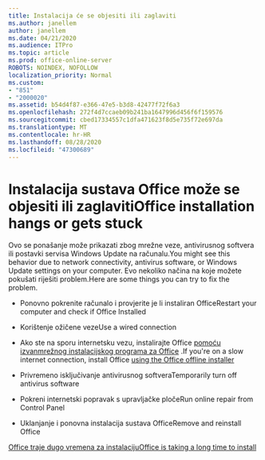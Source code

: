 ```yaml
---
title: Instalacija će se objesiti ili zaglaviti
ms.author: janellem
author: janellem
ms.date: 04/21/2020
ms.audience: ITPro
ms.topic: article
ms.prod: office-online-server
ROBOTS: NOINDEX, NOFOLLOW
localization_priority: Normal
ms.custom:
- "851"
- "2000020"
ms.assetid: b54d4f87-e366-47e5-b3d8-42477f72f6a3
ms.openlocfilehash: 272f4d7ccaeb09b241ba1647996d456f6f159576
ms.sourcegitcommit: cbed17334557c1dfa471623f8d5e735f72e697da
ms.translationtype: MT
ms.contentlocale: hr-HR
ms.lasthandoff: 08/28/2020
ms.locfileid: "47300689"
---
```

# <a name="office-installation-hangs-or-gets-stuck"></a><span data-ttu-id="7a517-102">Instalacija sustava Office može se objesiti ili zaglaviti</span><span class="sxs-lookup"><span data-stu-id="7a517-102">Office installation hangs or gets stuck</span></span>

<span data-ttu-id="7a517-103">Ovo se ponašanje može prikazati zbog mrežne veze, antivirusnog softvera ili postavki servisa Windows Update na računalu.</span><span class="sxs-lookup"><span data-stu-id="7a517-103">You might see this behavior due to network connectivity, antivirus software, or Windows Update settings on your computer.</span></span> <span data-ttu-id="7a517-104">Evo nekoliko načina na koje možete pokušati riješiti problem.</span><span class="sxs-lookup"><span data-stu-id="7a517-104">Here are some things you can try to fix the problem.</span></span>
  
- <span data-ttu-id="7a517-105">Ponovno pokrenite računalo i provjerite je li instaliran Office</span><span class="sxs-lookup"><span data-stu-id="7a517-105">Restart your computer and check if Office Installed</span></span>

- <span data-ttu-id="7a517-106">Korištenje ožičene veze</span><span class="sxs-lookup"><span data-stu-id="7a517-106">Use a wired connection</span></span>

- <span data-ttu-id="7a517-107">Ako ste na sporu internetsku vezu, instalirajte Office [pomoću izvanmrežnog instalacijskog programa za Office](https://support.office.com/article/f0a85fe7-118f-41cb-a791-d59cef96ad1c?wt.mc_id=Alchemy_ClientDIA) .</span><span class="sxs-lookup"><span data-stu-id="7a517-107">If you're on a slow internet connection, install Office [using the Office offline installer](https://support.office.com/article/f0a85fe7-118f-41cb-a791-d59cef96ad1c?wt.mc_id=Alchemy_ClientDIA)</span></span>

- <span data-ttu-id="7a517-108">Privremeno isključivanje antivirusnog softvera</span><span class="sxs-lookup"><span data-stu-id="7a517-108">Temporarily turn off antivirus software</span></span>

- <span data-ttu-id="7a517-109">Pokreni internetski popravak s upravljačke ploče</span><span class="sxs-lookup"><span data-stu-id="7a517-109">Run online repair from Control Panel</span></span>

- <span data-ttu-id="7a517-110">Uklanjanje i ponovna instalacija sustava Office</span><span class="sxs-lookup"><span data-stu-id="7a517-110">Remove and reinstall Office</span></span>

[<span data-ttu-id="7a517-111">Office traje dugo vremena za instalaciju</span><span class="sxs-lookup"><span data-stu-id="7a517-111">Office is taking a long time to install</span></span>](https://support.office.com/article/0f09f357-3fef-42a6-b8aa-cef4c6c44bdf?wt.mc_id=Alchemy_ClientDIA)
  